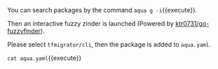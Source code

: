 You can search packages by the command `aqua g -i`{{execute}}.

Then an interactive fuzzy zinder is launched (Powered by [ktr0731/go-fuzzyfinder](https://github.com/ktr0731/go-fuzzyfinder)).

Please select `tfmigrator/cli`, then the package is added to `aqua.yaml`.

`cat aqua.yaml`{{execute}}
